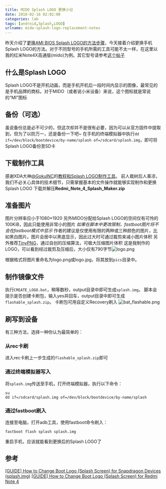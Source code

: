 ```yaml
---
title: MIDO Splash LOGO 更换小记 
date: 2018-02-16 02:02:00
categories: lab
tags: [android,Splash,LOGO]
urlname: mido-splash-logo-replacement-notes
---
```

昨天介绍了[更换AMI BIOS Splash LOGO的方法步骤](https://imjad.cn/archives/lab/ami-bios-splash-logo-replacement-notes)，今天接着介绍更换手机Splash LOGO的方法。对于不同型号的手机所需的工具可能不太一样，在这里以我的红米Note4X高通版(mido)为例。其它型号请参考[这个帖子](https://forum.xda-developers.com/android/software-hacking/guide-how-to-create-custom-boot-logo-t3470473)


## 什么是Splash LOGO
Splash LOGO不是开机动画，而是手机开机后一段时间内显示的图像，最常见的是手机品牌的商标。对于MIDO（或者说小米设备）来说，这个图标就是常说的“MI”图标

## 备份（可选）
虽说备份总是必不可少的，但这次却并不是很有必要，因为可以从官方固件中提取到，但为了以防万一，还是备份一下吧~
在手机的终端模拟器中执行`dd if=/dev/block/bootdevice/by-name/splash of=/sdcard/splash.img`，即可将Splash LOGO备份至SD卡

## 下载制作工具
感谢XDA大神[@GokulNC](https://forum.xda-developers.com/member.php?u=6319272)的[教程和Splash LOGO制作工具](https://forum.xda-developers.com/redmi-note-4/how-to/guide-how-to-change-boot-logo-splash-t3572441)。
前人栽树后人乘凉，我们不必关心具体的技术细节，只需掌握基本的文件操作就能够实现制作和更换Splash LOGO
下载并解压**Redmi_Note_4_Splash_Maker.zip**

## 准备图片
图片分辨率应小于1080\*1920
另外MIDO分配给Splash LOGO的空间仅有可怜的100KiB，因此只能使用非常小的图片
*如果在脚本中更改限制，fastboot图片将不会在fastboot模式中显示*
作者的建议是仅使用有限的两种或三种颜色的图片，比如黑白图片。图片会居中以黑底显示，因此过大时可通过裁剪来减小图片体积
另外推荐[TinyPNG](https://tinypng.com)，通过自创的压缩算法，可极大压缩图片体积
这是我制作的LOGO，可以看到经过裁剪及压缩后，大小仅有790字节![logo.png](https://img.imjad.cn/images/2018/02/15/logo.png)

根据格式将图片重命名为logo.png或logo.jpg，将其放到`pics`目录中。

## 制作镜像文件
执行`CREATE_LOGO.bat`，稍等数秒，output目录中即可生成`splash.img`。
脚本会提示是否创建卡刷包，输入yes并回车，output目录中即可生成`flashable_splash.zip`。
卡刷包可用自定义Recovery刷入
![bat_flashable.png](https://img.imjad.cn/images/2018/02/15/bat_flashable.png)

## 刷写到设备
有三种方法，选择一种你认为最简单的：

### 从rec卡刷
进入rec卡刷上一步生成的`flashable_splash.zip`即可
### 通过终端模拟器写入
将`splash.img`传送至手机，打开终端模拟器，执行以下命令：
```shell
su
dd if=/sdcard/splash.img of=/dev/block/bootdevice/by-name/splash
```
### 通过fastboot刷入
连接至电脑，打开adb工具，使用fastboot命令刷入：
```shell
fastboot flash splash splash.img
```

重启手机，应该就能看到更换后的Splash LOGO了

## 参考
[[GUIDE] How to Change Boot Logo (Splash Screen) for Snapdragon Devices (splash.img)](https://forum.xda-developers.com/android/software-hacking/guide-how-to-create-custom-boot-logo-t3470473)
[[GUIDE] How to Change Boot Logo (Splash Screen) for Redmi Note 4](https://forum.xda-developers.com/redmi-note-4/how-to/guide-how-to-change-boot-logo-splash-t3572441)
